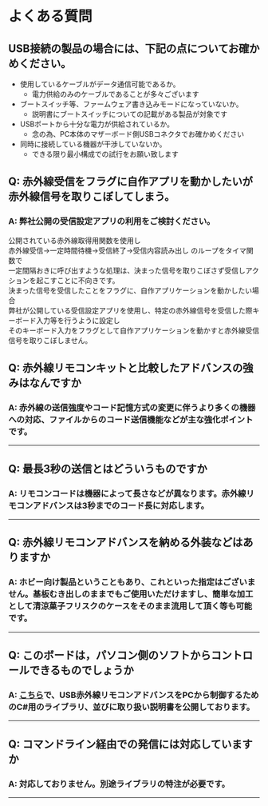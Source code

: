# よくある質問

## USB接続の製品の場合には、下記の点についてお確かめください。

 - 使用しているケーブルがデータ通信可能であるか。
   - 電力供給のみのケーブルであることが多々ございます
 - ブートスイッチ等、ファームウェア書き込みモードになっていないか。
   - 説明書にブートスイッチについての記載がある製品が対象です
 - USBポートから十分な電力が供給されているか。
   - 念の為、PC本体のマザーボード側USBコネクタでお確かめください
 - 同時に接続している機器が干渉していないか。
   - できる限り最小構成での試行をお願い致します

## Q: 赤外線受信をフラグに自作アプリを動かしたいが赤外線信号を取りこぼしてしまう。

### A: 弊社公開の受信設定アプリの利用をご検討ください。  

公開されている赤外線取得用関数を使用し  
赤外線受信→一定時間待機→受信終了→受信内容読み出し のループをタイマ関数で  
一定間隔おきに呼び出すような処理は、決まった信号を取りこぼさず受信しアクションを起こすことに不向きです。  
決まった信号を受信したことをフラグに、自作アプリケーションを動かしたい場合  
弊社が公開している受信設定アプリを使用し、特定の赤外線信号を受信した際キーボード入力等を行うように設定し  
そのキーボード入力をフラグとして自作アプリケーションを動かすと赤外線受信信号を取りこぼしません。


## Q: 赤外線リモコンキットと比較したアドバンスの強みはなんですか

### A: 赤外線の送信強度やコード記憶方式の変更に伴うより多くの機器への対応、ファイルからのコード送信機能などが主な強化ポイントです。

----

## Q: 最長3秒の送信とはどういうものですか

### A: リモコンコードは機器によって長さなどが異なります。赤外線リモコンアドバンスは3秒までのコード長に対応します。

----

## Q: 赤外線リモコンアドバンスを納める外装などはありますか

### A: ホビー向け製品ということもあり、これといった指定はございません。基板むき出しのままでもご使用いただけますし、簡単な加工として清涼菓子フリスクのケースをそのまま流用して頂く等も可能です。

----

## Q: このボードは，パソコン側のソフトからコントロールできるものでしょうか

### A: [こちら](https://github.com/bit-trade-one/USB-IRRemocon-ADVANCE/tree/master/Library)で、USB赤外線リモコンアドバンスをPCから制御するためのC#用のライブラリ、並びに取り扱い説明書を公開しております。

----

## Q: コマンドライン経由での発信には対応していますか

### A: 対応しておりません。別途ライブラリの特注が必要です。


----

